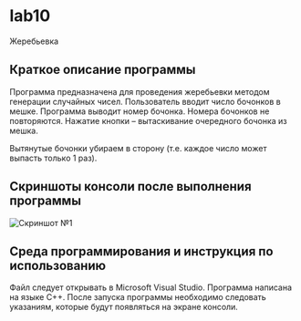 # lab10
Жеребьевка

## Краткое описание программы
Программа предназначена для проведения жеребьевки методом генерации случайных чисел.
Пользователь вводит число бочонков в мешке. Программа выводит номер бочонка. Номера бочонков не повторяются.
Нажатие кнопки – вытаскивание очередного бочонка из мешка.

Вытянутые бочонки убираем в сторону (т.е. каждое число может выпасть только 1 раз).
## Скриншоты консоли после выполнения программы
![Скриншот №1](https://sun9-26.userapi.com/impg/XBm466HXRPl0QGQ-jq05eyvW1G6u3sSQlpUF-Q/4S7rgQIiFRA.jpg?size=1086x383&quality=96&sign=b70b4a830ce788ca9ee0b02c720f3a3d&type=album)


## Среда программирования и инструкция по использованию
Файл следует открывать в Microsoft Visual Studio. Программа написана на языке С++. После запуска программы необходимо следовать указаниям, которые будут появляться на экране консоли.
